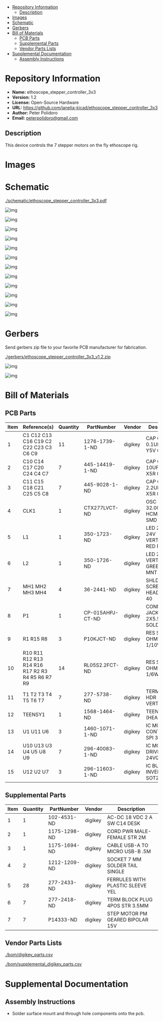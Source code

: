 - [Repository Information](#org758a3eb)
  - [Description](#orgeb4be27)
- [Images](#org71172c4)
- [Schematic](#org945219d)
- [Gerbers](#org1d6248d)
- [Bill of Materials](#orgcc7b03c)
  - [PCB Parts](#orga3dccca)
  - [Supplemental Parts](#org7db11a9)
  - [Vendor Parts Lists](#orgad09c1d)
- [Supplemental Documentation](#org79a2346)
  - [Assembly Instructions](#org838f5a4)



<a id="org758a3eb"></a>

# Repository Information

-   **Name:** ethoscope\_stepper\_controller\_3x3
-   **Version:** 1.2
-   **License:** Open-Source Hardware
-   **URL:** <https://github.com/janelia-kicad/ethoscope_stepper_controller_3x3>
-   **Author:** Peter Polidoro
-   **Email:** peterpolidoro@gmail.com


<a id="orgeb4be27"></a>

## Description

This device controls the 7 stepper motors on the fly ethoscope rig.


<a id="org71172c4"></a>

# Images


<a id="org945219d"></a>

# Schematic

[./schematic/ethoscope\_stepper\_controller\_3x3.pdf](./schematic/ethoscope_stepper_controller_3x3.pdf)

![img](./schematic/images/schematic00.png)

![img](./schematic/images/schematic01.png)

![img](./schematic/images/schematic02.png)

![img](./schematic/images/schematic03.png)

![img](./schematic/images/schematic04.png)

![img](./schematic/images/schematic05.png)

![img](./schematic/images/schematic06.png)

![img](./schematic/images/schematic07.png)

![img](./schematic/images/schematic08.png)

![img](./schematic/images/schematic09.png)

![img](./schematic/images/schematic10.png)

![img](./schematic/images/schematic11.png)


<a id="org1d6248d"></a>

# Gerbers

Send gerbers zip file to your favorite PCB manufacturer for fabrication.

[./gerbers/ethoscope\_stepper\_controller\_3x3\_v1.2.zip](./gerbers/ethoscope_stepper_controller_3x3_v1.2.zip)

![img](./gerbers/images/gerbers00.png)

![img](./gerbers/images/gerbers01.png)


<a id="orgcc7b03c"></a>

# Bill of Materials


<a id="orga3dccca"></a>

## PCB Parts

| Item | Reference(s)                                     | Quantity | PartNumber       | Vendor  | Description                      |
|---- |------------------------------------------------ |-------- |---------------- |------- |-------------------------------- |
| 1    | C1 C12 C13 C16 C19 C2 C22 C23 C3 C6 C9           | 11       | 1276-1739-1-ND   | digikey | CAP CER 0.1UF 25V Y5V 0402       |
| 2    | C10 C14 C17 C20 C24 C4 C7                        | 7        | 445-14419-1-ND   | digikey | CAP CER 10UF 35V X5R 0805        |
| 3    | C11 C15 C18 C21 C25 C5 C8                        | 7        | 445-9028-1-ND    | digikey | CAP CER 2.2UF 35V X5R 0402       |
| 4    | CLK1                                             | 1        | CTX277LVCT-ND    | digikey | OSC XO 32.000MHZ HCMOS TTL SMD   |
| 5    | L1                                               | 1        | 350-1723-ND      | digikey | LED 2MM 24V VERTICAL RED PC MNT  |
| 6    | L2                                               | 1        | 350-1726-ND      | digikey | LED 2MM 5V VERTICAL GREEN PC MNT |
| 7    | MH1 MH2 MH3 MH4                                  | 4        | 36-2441-ND       | digikey | SHLDR SCREW RND HEAD HEX 4-40    |
| 8    | P1                                               | 1        | CP-015AHPJ-CT-ND | digikey | CONN PWR JACK 2X5.5MM SOLDER     |
| 9    | R1 R15 R8                                        | 3        | P10KJCT-ND       | digikey | RES SMD 10K OHM 5% 1/10W 0402    |
| 10   | R10 R11 R12 R13 R14 R16 R17 R2 R3 R4 R5 R6 R7 R9 | 14       | RL05S2.2FCT-ND   | digikey | RES SMD 2.2 OHM 1% 1/6W 0402     |
| 11   | T1 T2 T3 T4 T5 T6 T7                             | 7        | 277-5738-ND      | digikey | TERM BLOCK HDR 4POS VERT 3.5MM   |
| 12   | TEENSY1                                          | 1        | 1568-1464-ND     | digikey | TEENSY 3.5 (HEADERS)             |
| 13   | U1 U11 U6                                        | 3        | 1460-1071-1-ND   | digikey | IC MOTOR CONTROLLER SPI 32QFN    |
| 14   | U10 U13 U3 U4 U5 U8 U9                           | 7        | 296-40083-1-ND   | digikey | IC MOTOR DRIVER PAR 24VQFN       |
| 15   | U12 U2 U7                                        | 3        | 296-11603-1-ND   | digikey | IC BUF NON-INVERT 5.5V SOT23-5   |


<a id="org7db11a9"></a>

## Supplemental Parts

| Item | Quantity | PartNumber   | Vendor  | Description                      |
|---- |-------- |------------ |------- |-------------------------------- |
| 1    | 1        | 102-4531-ND  | digikey | AC-DC 18 VDC 2 A SW C14 DESK     |
| 2    | 1        | 1175-1298-ND | digikey | CORD PWR MALE-FEMALE STR 2M      |
| 3    | 1        | 1175-1694-ND | digikey | CABLE USB-A TO MICRO USB-B .5M   |
| 4    | 2        | 1212-1209-ND | digikey | SOCKET 7 MM SOLDER TAIL SINGLE   |
| 5    | 28       | 277-2433-ND  | digikey | FERRULES WITH PLASTIC SLEEVE YEL |
| 6    | 7        | 277-2418-ND  | digikey | TERM BLOCK PLUG 4POS STR 3.5MM   |
| 7    | 7        | P14333-ND    | digikey | STEP MOTOR PM GEARED BIPOLAR 15V |


<a id="orgad09c1d"></a>

## Vendor Parts Lists

[./bom/digikey\_parts.csv](./bom/digikey_parts.csv)

[./bom/supplemental\_digikey\_parts.csv](./bom/supplemental_digikey_parts.csv)


<a id="org79a2346"></a>

# Supplemental Documentation


<a id="org838f5a4"></a>

## Assembly Instructions

-   Solder surface mount and through hole components onto the pcb.

